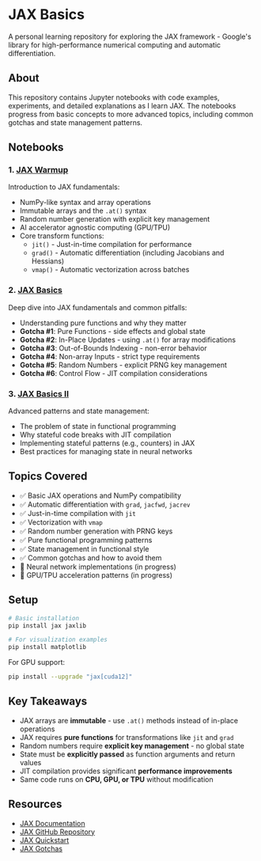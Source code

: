 # JAX Basics

A personal learning repository for exploring the JAX framework - Google's library for high-performance numerical computing and automatic differentiation.

## About

This repository contains Jupyter notebooks with code examples, experiments, and detailed explanations as I learn JAX. The notebooks progress from basic concepts to more advanced topics, including common gotchas and state management patterns.

## Notebooks

### 1. [JAX Warmup](1_JAX_warmup.ipynb)
Introduction to JAX fundamentals:
- NumPy-like syntax and array operations
- Immutable arrays and the `.at()` syntax
- Random number generation with explicit key management
- AI accelerator agnostic computing (GPU/TPU)
- Core transform functions:
  - `jit()` - Just-in-time compilation for performance
  - `grad()` - Automatic differentiation (including Jacobians and Hessians)
  - `vmap()` - Automatic vectorization across batches

### 2. [JAX Basics](2_JAX_basics.ipynb)
Deep dive into JAX fundamentals and common pitfalls:
- Understanding pure functions and why they matter
- **Gotcha #1**: Pure Functions - side effects and global state
- **Gotcha #2**: In-Place Updates - using `.at()` for array modifications
- **Gotcha #3**: Out-of-Bounds Indexing - non-error behavior
- **Gotcha #4**: Non-array Inputs - strict type requirements
- **Gotcha #5**: Random Numbers - explicit PRNG key management
- **Gotcha #6**: Control Flow - JIT compilation considerations

### 3. [JAX Basics II](3_JAX_basics_II.ipynb)
Advanced patterns and state management:
- The problem of state in functional programming
- Why stateful code breaks with JIT compilation
- Implementing stateful patterns (e.g., counters) in JAX
- Best practices for managing state in neural networks

## Topics Covered

- ✅ Basic JAX operations and NumPy compatibility
- ✅ Automatic differentiation with `grad`, `jacfwd`, `jacrev`
- ✅ Just-in-time compilation with `jit`
- ✅ Vectorization with `vmap`
- ✅ Random number generation with PRNG keys
- ✅ Pure functional programming patterns
- ✅ State management in functional style
- ✅ Common gotchas and how to avoid them
- 🔄 Neural network implementations (in progress)
- 🔄 GPU/TPU acceleration patterns (in progress)

## Setup

```bash
# Basic installation
pip install jax jaxlib

# For visualization examples
pip install matplotlib
```

For GPU support:
```bash
pip install --upgrade "jax[cuda12]"
```

## Key Takeaways

- JAX arrays are **immutable** - use `.at()` methods instead of in-place operations
- JAX requires **pure functions** for transformations like `jit` and `grad`
- Random numbers require **explicit key management** - no global state
- State must be **explicitly passed** as function arguments and return values
- JIT compilation provides significant **performance improvements**
- Same code runs on **CPU, GPU, or TPU** without modification

## Resources

- [JAX Documentation](https://jax.readthedocs.io/)
- [JAX GitHub Repository](https://github.com/google/jax)
- [JAX Quickstart](https://jax.readthedocs.io/en/latest/quickstart.html)
- [JAX Gotchas](https://jax.readthedocs.io/en/latest/notebooks/Common_Gotchas_in_JAX.html)
